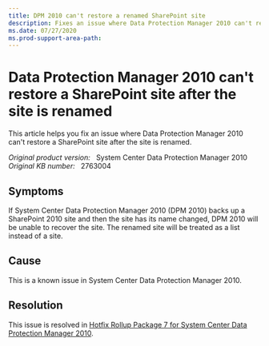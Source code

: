 ```yaml
---
title: DPM 2010 can't restore a renamed SharePoint site
description: Fixes an issue where Data Protection Manager 2010 can't restore a SharePoint site after the site is renamed.
ms.date: 07/27/2020
ms.prod-support-area-path:
---
```

# Data Protection Manager 2010 can't restore a SharePoint site after the site is renamed

This article helps you fix an issue where Data Protection Manager 2010 can't restore a SharePoint site after the site is renamed.

_Original product version:_ &nbsp; System Center Data Protection Manager 2010  
_Original KB number:_ &nbsp; 2763004

## Symptoms

If System Center Data Protection Manager 2010 (DPM 2010) backs up a SharePoint 2010 site and then the site has its name changed, DPM 2010 will be unable to recover the site. The renamed site will be treated as a list instead of a site.

## Cause

This is a known issue in System Center Data Protection Manager 2010.

## Resolution

This issue is resolved in [Hotfix Rollup Package 7 for System Center Data Protection Manager 2010](https://support.microsoft.com/help/2751231).
